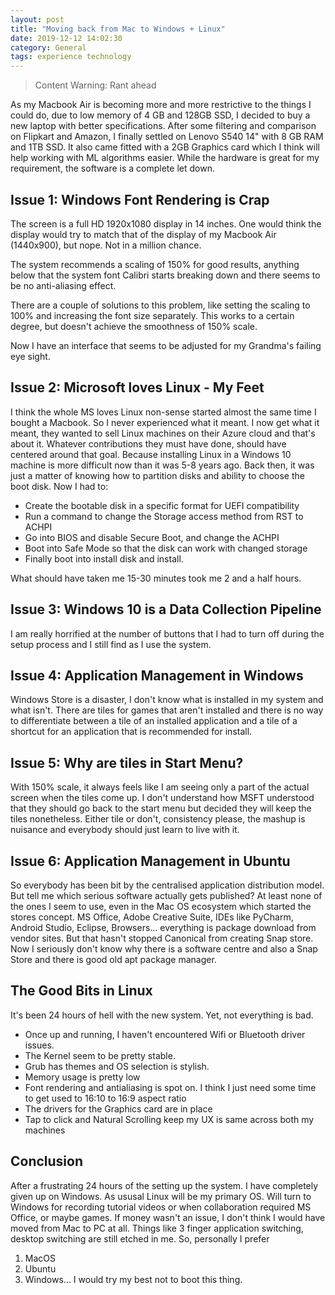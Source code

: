 ```yaml
---
layout: post
title: "Moving back from Mac to Windows + Linux"
date: 2019-12-12 14:02:30
category: General
tags: experience technology
---
```


> Content Warning: Rant ahead



As my Macbook Air is becoming more and more restrictive to the things I could do, due to low memory of 4 GB and 128GB SSD, I decided to buy a new laptop with better specifications. After some filtering and comparison on Flipkart and Amazon, I finally settled on Lenovo S540 14" with 8 GB RAM and 1TB SSD. It also came fitted with a 2GB Graphics card which I think will help working with ML algorithms easier. While the hardware is great for my requirement, the software is a complete let down.

Issue 1: Windows Font Rendering is Crap
---------------------------------------



The screen is a full HD 1920x1080 display in 14 inches. One would think the display would try to match that of the display of my Macbook Air (1440x900), but nope. Not in a million chance.

The system recommends a scaling of 150% for good results, anything below that the system font Calibri starts breaking down and there seems to be no anti-aliasing effect.

There are a couple of solutions to this problem, like setting the scaling to 100% and increasing the font size separately. This works to a certain degree, but doesn't achieve the smoothness of 150% scale.

Now I have an interface that seems to be adjusted for my Grandma's failing eye sight.

Issue 2: Microsoft loves Linux - My Feet
-----------------------------------------



I think the whole MS loves Linux non-sense started almost the same time I bought a Macbook. So I never experienced what it meant. I now get what it meant, they wanted to sell Linux machines on their Azure cloud and that's about it. Whatever contributions they must have done, should have centered around that goal. Because installing Linux in a Windows 10 machine is more difficult now than it was 5-8 years ago. Back then, it was just a matter of knowing how to partition disks and ability to choose the boot disk. Now I had to:

* Create the bootable disk in a specific format for UEFI compatibility
* Run a command to change the Storage access method from RST to ACHPI
* Go into BIOS and disable Secure Boot, and change the ACHPI
* Boot into Safe Mode so that the disk can work with changed storage
* Finally boot into install disk and install.



What should have taken me 15-30 minutes took me 2 and a half hours.

Issue 3: Windows 10 is a Data Collection Pipeline
-------------------------------------------------



I am really horrified at the number of buttons that I had to turn off during the setup process and I still find as I use the system.

Issue 4: Application Management in Windows
------------------------------------------



Windows Store is a disaster, I don't know what is installed in my system and what isn't. There are tiles for games that aren't installed and there is no way to differentiate between a tile of an installed application and a tile of a shortcut for an application that is recommended for install.

Issue 5: Why are tiles in Start Menu?
-------------------------------------



With 150% scale, it always feels like I am seeing only a part of the actual screen when the tiles come up. I don't understand how MSFT understood that they should go back to the start menu but decided they will keep the tiles nonetheless. Either tile or don't, consistency please, the mashup is nuisance and everybody should just learn to live with it.

Issue 6: Application Management in Ubuntu
-----------------------------------------



So everybody has been bit by the centralised application distribution model. But tell me which serious software actually gets published? At least none of the ones I seem to use, even in the Mac OS ecosystem which started the stores concept. MS Office, Adobe Creative Suite, IDEs like PyCharm, Android Studio, Eclipse, Browsers... everything is package download from vendor sites. But that hasn't stopped Canonical from creating Snap store. Now I seriously don't know why there is a software centre and also a Snap Store and there is good old apt package manager.

The Good Bits in Linux
----------------------



It's been 24 hours of hell with the new system. Yet, not everything is bad.

* Once up and running, I haven't encountered Wifi or Bluetooth driver issues.
* The Kernel seem to be pretty stable.
* Grub has themes and OS selection is stylish.
* Memory usage is pretty low
* Font rendering and antialiasing is spot on. I think I just need some time to get used to 16:10 to 16:9 aspect ratio
* The drivers for the Graphics card are in place
* Tap to click and Natural Scrolling keep my UX is same across both my machines


Conclusion
----------



After a frustrating 24 hours of the setting up the system. I have completely given up on Windows. As ususal Linux will be my primary OS. Will turn to Windows for recording tutorial videos or when collaboration required MS Office, or maybe games. If money wasn't an issue, I don't think I would have moved from Mac to PC at all. Things like 3 finger application switching, desktop switching are still etched in me. So, personally I prefer

1. MacOS
2. Ubuntu
3. Windows... I would try my best not to boot this thing.

